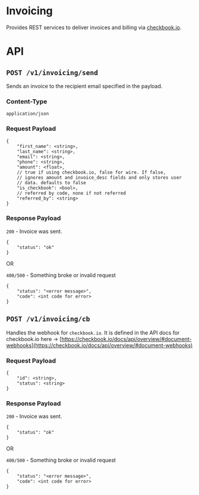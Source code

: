 # Invoicing

Provides REST services to deliver invoices and billing via [checkbook.io](http://checkbook.io).

# API

## `POST /v1/invoicing/send`

Sends an invoice to the recipient email specified in the payload.

### Content-Type
`application/json`

### Request Payload
```
{
	"first_name": <string>,
	"last_name": <string>,
	"email": <string>,
	"phone": <string>,
	"amount": <float>,
	// true if using checkbook.io, false for wire. If false,
 	// ignores amount and invoice_desc fields and only stores user
 	// data. defaults to false
	"is_checkbook": <bool>,
	// referred by code, none if not referred
	"referred_by": <string>
}
```

### Response Payload

`200` - Invoice was sent.

```
{
	"status": "ok"
}
```

OR

`400/500` - Something broke or invalid request

```
{
	"status": "<error message>",
	"code": <int code for error>
}
```


## `POST /v1/invoicing/cb`

Handles the webhook for `checkbook.io`.  It is defined in the API docs for checkbook.io here -> [https://checkbook.io/docs/api/overview/#document-webhooks](https://checkbook.io/docs/api/overview/#document-webhooks)

### Request Payload
```
{
	"id": <string>,
	"status": <string>
}

```


### Response Payload

`200` - Invoice was sent.

```
{
	"status": "ok"
}
```

OR

`400/500` - Something broke or invalid request

```
{
	"status": "<error message>",
	"code": <int code for error>
}
```

